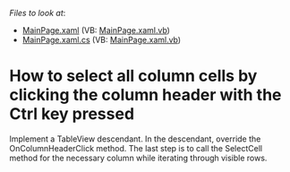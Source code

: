 <!-- default file list -->
*Files to look at*:

* [MainPage.xaml](./CS/GridColumnOnClickSelection/MainPage.xaml) (VB: [MainPage.xaml.vb](./VB/GridColumnOnClickSelection/MainPage.xaml.vb))
* [MainPage.xaml.cs](./CS/GridColumnOnClickSelection/MainPage.xaml.cs) (VB: [MainPage.xaml.vb](./VB/GridColumnOnClickSelection/MainPage.xaml.vb))
<!-- default file list end -->
# How to select all column cells by clicking the column header with the Ctrl key pressed


<p>Implement a TableView descendant. In the descendant, override the OnColumnHeaderClick method. The last step is to call the SelectCell method for the necessary column  while iterating through visible rows.</p>

<br/>


